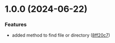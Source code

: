 # 1.0.0 (2024-06-22)


### Features

* added method to find file or directory ([8ff20c7](https://github.com/PaoloFernetti/fsfind/commit/8ff20c744e88603f93cb3fddbbdbe90850ec7be2))
